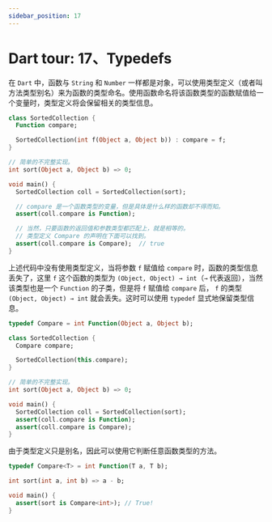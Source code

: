 ```yaml
---
sidebar_position: 17
---
```


# Dart tour: 17、Typedefs

在 `Dart` 中，函数与 `String` 和 `Number` 一样都是对象，可以使用类型定义（或者叫方法类型别名）来为函数的类型命名。使用函数命名将该函数类型的函数赋值给一个变量时，类型定义将会保留相关的类型信息。

```dart
class SortedCollection {
  Function compare;

  SortedCollection(int f(Object a, Object b)) : compare = f;
}

// 简单的不完整实现。
int sort(Object a, Object b) => 0;

void main() {
  SortedCollection coll = SortedCollection(sort);

  // compare 是一个函数类型的变量，但是具体是什么样的函数却不得而知。
  assert(coll.compare is Function);

  // 当然，只要函数的返回值和参数类型都匹配上，就是相等的。
  // 类型定义 Compare 的声明在下面可以找到。
  assert(coll.compare is Compare);  // true
}
```

上述代码中没有使用类型定义，当将参数 `f` 赋值给 `compare` 时，函数的类型信息丢失了，这里 `f` 这个函数的类型为 `(Object, Object) → int`（`→` 代表返回），当然该类型也是一个 `Function` 的子类，但是将 `f` 赋值给 `compare` 后， `f` 的类型 `(Object, Object) → int` 就会丢失。这时可以使用 `typedef` 显式地保留类型信息。

```dart
typedef Compare = int Function(Object a, Object b);

class SortedCollection {
  Compare compare;

  SortedCollection(this.compare);
}

// 简单的不完整实现。
int sort(Object a, Object b) => 0;

void main() {
  SortedCollection coll = SortedCollection(sort);
  assert(coll.compare is Function);
  assert(coll.compare is Compare);
}
```

由于类型定义只是别名，因此可以使用它判断任意函数类型的方法。

```dart
typedef Compare<T> = int Function(T a, T b);

int sort(int a, int b) => a - b;

void main() {
  assert(sort is Compare<int>); // True!
}
```
